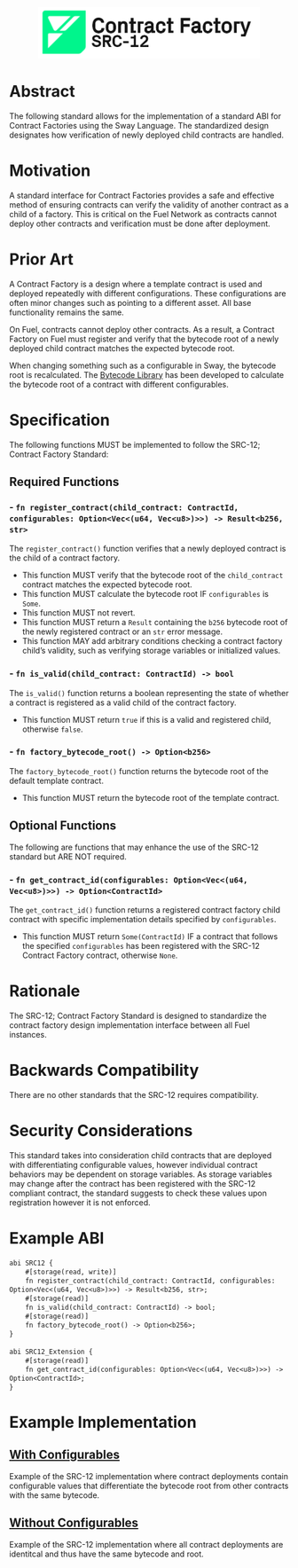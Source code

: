 <p align="center">
    <picture>
        <source media="(prefers-color-scheme: dark)" srcset=".docs/src-12-logo-dark-theme.png">
        <img alt="SRC-12 logo" width="400px" src=".docs/src-12-logo-light-theme.png">
    </picture>
</p>

# Abstract

The following standard allows for the implementation of a standard ABI for Contract Factories using the Sway Language. The standardized design designates how verification of newly deployed child contracts are handled.

# Motivation

A standard interface for Contract Factories provides a safe and effective method of ensuring contracts can verify the validity of another contract as a child of a factory. This is critical on the Fuel Network as contracts cannot deploy other contracts and verification must be done after deployment.

# Prior Art

A Contract Factory is a design where a template contract is used and deployed repeatedly with different configurations. These configurations are often minor changes such as pointing to a different asset. All base functionality remains the same.

On Fuel, contracts cannot deploy other contracts. As a result, a Contract Factory on Fuel must register and verify that the bytecode root of a newly deployed child contract matches the expected bytecode root.

When changing something such as a configurable in Sway, the bytecode root is recalculated. The [Bytecode Library](https://github.com/FuelLabs/sway-libs/tree/master/libs/bytecode) has been developed to calculate the bytecode root of a contract with different configurables.

# Specification

The following functions MUST be implemented to follow the SRC-12; Contract Factory Standard:

## Required Functions

### - `fn register_contract(child_contract: ContractId, configurables: Option<Vec<(u64, Vec<u8>)>>) -> Result<b256, str>`

The `register_contract()` function verifies that a newly deployed contract is the child of a contract factory.

- This function MUST verify that the bytecode root of the `child_contract` contract matches the expected bytecode root.
- This function MUST calculate the bytecode root IF `configurables` is `Some`.
- This function MUST not revert.
- This function MUST return a `Result` containing the `b256` bytecode root of the newly registered contract or an `str` error message.
- This function MAY add arbitrary conditions checking a contract factory child’s validity, such as verifying storage variables or initialized values.

### - `fn is_valid(child_contract: ContractId) -> bool`

The `is_valid()` function returns a boolean representing the state of whether a contract is registered as a valid child of the contract factory. 

- This function MUST return `true` if this is a valid and registered child, otherwise `false`.

### - `fn factory_bytecode_root() -> Option<b256>`

The `factory_bytecode_root()` function returns the bytecode root of the default template contract.

- This function MUST return the bytecode root of the template contract.

## Optional Functions

The following are functions that may enhance the use of the SRC-12 standard but ARE NOT required.

### - `fn get_contract_id(configurables: Option<Vec<(u64, Vec<u8>)>>) -> Option<ContractId>`

The `get_contract_id()` function returns a registered contract factory child contract with specific implementation details specified by `configurables`.

- This function MUST return `Some(ContractId)` IF a contract that follows the specified `configurables` has been registered with the SRC-12 Contract Factory contract, otherwise `None`.

# Rationale

The SRC-12; Contract Factory Standard is designed to standardize the contract factory design implementation interface between all Fuel instances. 

# Backwards Compatibility

There are no other standards that the SRC-12 requires compatibility.

# Security Considerations

This standard takes into consideration child contracts that are deployed with differentiating configurable values, however individual contract behaviors may be dependent on storage variables. As storage variables may change after the contract has been registered with the SRC-12 compliant contract, the standard suggests to check these values upon registration however it is not enforced.

# Example ABI

```sway
abi SRC12 {
    #[storage(read, write)]
    fn register_contract(child_contract: ContractId, configurables: Option<Vec<(u64, Vec<u8>)>>) -> Result<b256, str>;
    #[storage(read)]
    fn is_valid(child_contract: ContractId) -> bool;
    #[storage(read)]
    fn factory_bytecode_root() -> Option<b256>;
}

abi SRC12_Extension {
    #[storage(read)]
    fn get_contract_id(configurables: Option<Vec<(u64, Vec<u8>)>>) -> Option<ContractId>;
}
```

# Example Implementation

## [With Configurables](../examples/src12-contract-factory/with_configurables/src/with_configurables.sw)

Example of the SRC-12 implementation where contract deployments contain configurable values that differentiate the bytecode root from other contracts with the same bytecode.

## [Without Configurables](../examples/src12-contract-factory/without_configurables/src/without_configurables.sw)

Example of the SRC-12 implementation where all contract deployments are identitcal and thus have the same bytecode and root.

